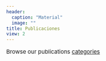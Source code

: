 ```yaml
---
header:
  caption: "Material"
  image: ""
title: Publicaciones
view: 2
---
```

<p style="font-size: 15px"> Browse our publications <a href="https://www.metadocencia.org/en/categorias/">categories</a>  
</p>